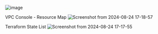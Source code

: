 ![image](https://github.com/user-attachments/assets/a361559a-7339-4f16-9fd2-17a5eed4f06d)

VPC Console - Resource Map
![Screenshot from 2024-08-24 17-18-57](https://github.com/user-attachments/assets/f1522553-8a68-4182-8062-fa5226a19a2f)

Terraform State List
![Screenshot from 2024-08-24 17-17-55](https://github.com/user-attachments/assets/c7c2333a-be1d-4b62-9f28-386daaa91f1f)





